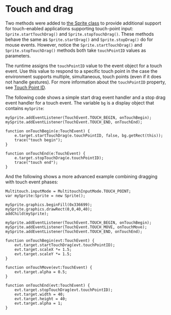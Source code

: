 # Touch and drag

<div>

Two methods were added to
[the Sprite class](http://help.adobe.com/en_US/FlashPlatform/reference/actionscript/3/flash/display/Sprite.html)
to provide additional support for touch-enabled applications supporting
touch-point input: `Sprite.startTouchDrag()` and `Sprite.stopTouchDrag()`. These
methods behave the same as `Sprite.startDrag()` and `Sprite.stopDrag()` do for
mouse events. However, notice the `Sprite.startTouchDrag()` and
`Sprite.stopTouchDrag()` methods both take `touchPointID` values as parameters.

The runtime assigns the `touchPointID` value to the event object for a touch
event. Use this value to respond to a specific touch point in the case the
environment supports multiple, simultaneous, touch points (even if it does not
handle gestures). For more information about the `touchPointID` property, see
[Touch Point ID](WSedf167eee00ebe75-2fd6c0b41270ca3ed61-8000.html).

The following code shows a simple start drag event handler and a stop drag event
handler for a touch event. The variable `bg` is a display object that contains
`mySprite`:

    mySprite.addEventListener(TouchEvent.TOUCH_BEGIN, onTouchBegin);
    mySprite.addEventListener(TouchEvent.TOUCH_END, onTouchEnd);

    function onTouchBegin(e:TouchEvent) {
    	e.target.startTouchDrag(e.touchPointID, false, bg.getRect(this));
    	trace("touch begin");
    }

    function onTouchEnd(e:TouchEvent) {
    	e.target.stopTouchDrag(e.touchPointID);
    	trace("touch end");
    }

And the following shows a more advanced example combining dragging with touch
event phases:

    Multitouch.inputMode = MultitouchInputMode.TOUCH_POINT;
    var mySprite:Sprite = new Sprite();

    mySprite.graphics.beginFill(0x336699);
    mySprite.graphics.drawRect(0,0,40,40);
    addChild(mySprite);

    mySprite.addEventListener(TouchEvent.TOUCH_BEGIN, onTouchBegin);
    mySprite.addEventListener(TouchEvent.TOUCH_MOVE, onTouchMove);
    mySprite.addEventListener(TouchEvent.TOUCH_END, onTouchEnd);

    function onTouchBegin(evt:TouchEvent) {
    	evt.target.startTouchDrag(evt.touchPointID);
    	evt.target.scaleX *= 1.5;
    	evt.target.scaleY *= 1.5;
    }

    function onTouchMove(evt:TouchEvent) {
    	evt.target.alpha = 0.5;
    }

    function onTouchEnd(evt:TouchEvent) {
    	evt.target.stopTouchDrag(evt.touchPointID);
    	evt.target.width = 40;
    	evt.target.height = 40;
    	evt.target.alpha = 1;
    }

</div>

<div>

<div>

</div>

</div>
